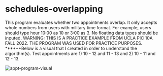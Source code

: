 # schedules-overlapping
This program evaluates whether two appointments overlap. It only accepts whole numbers from users with military time format. For example, users should type hour 10:00 as 10 or 3:00 as 3. No floating data types should be inputed. 
WARNING: THIS IS A PRACTICE EXAMPLE FROM UCLA PIC 10A FALL 2022. THE PROGRAM WAS USED FOR PRACTICE PURPOSES. 
******Below is a visual that I created in order to understand the algorithm(s). Test appointments are 1) 10 - 12 and 11 - 13 and 2) 10 - 11 and 12 - 13.


![appt-program-visual](https://user-images.githubusercontent.com/83724852/195118417-b29968f1-24f0-4be1-8605-ecec16e5b010.png)
